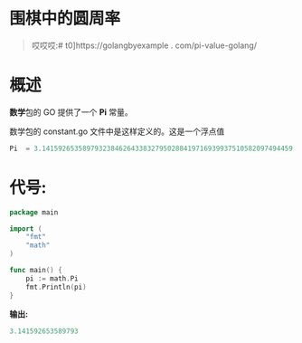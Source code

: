 # 围棋中的圆周率

> 哎哎哎:# t0]https://golangbyexample . com/pi-value-golang/

# **概述**

**数学**包的 GO 提供了一个 **Pi** 常量。

数学包的 constant.go 文件中是这样定义的。这是一个浮点值

```go
Pi  = 3.14159265358979323846264338327950288419716939937510582097494459
```

# **代号:**

```go
package main

import (
	"fmt"
	"math"
)

func main() {
	pi := math.Pi
	fmt.Println(pi)
} 
```

**输出:**

```go
3.141592653589793
```